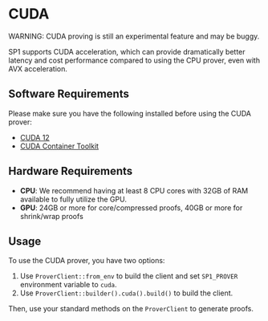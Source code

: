 # CUDA

<div class="warning">
WARNING: CUDA proving is still an experimental feature and may be buggy.
</div>


SP1 supports CUDA acceleration, which can provide dramatically better latency and cost performance
compared to using the CPU prover, even with AVX acceleration.

## Software Requirements

Please make sure you have the following installed before using the CUDA prover:

- [CUDA 12](https://developer.nvidia.com/cuda-12-0-0-download-archive?target_os=Linux&target_arch=x86_64&Distribution=Ubuntu&target_version=22.04&target_type=deb_local)
- [CUDA Container Toolkit](https://docs.nvidia.com/datacenter/cloud-native/container-toolkit/latest/install-guide.html)

## Hardware Requirements

- **CPU**: We recommend having at least 8 CPU cores with 32GB of RAM available to fully utilize the GPU.
- **GPU**: 24GB or more for core/compressed proofs, 40GB or more for shrink/wrap proofs

## Usage

To use the CUDA prover, you have two options:

1. Use `ProverClient::from_env` to build the client and set `SP1_PROVER` environment variable to `cuda`.
2. Use `ProverClient::builder().cuda().build()` to build the client.

Then, use your standard methods on the `ProverClient` to generate proofs.